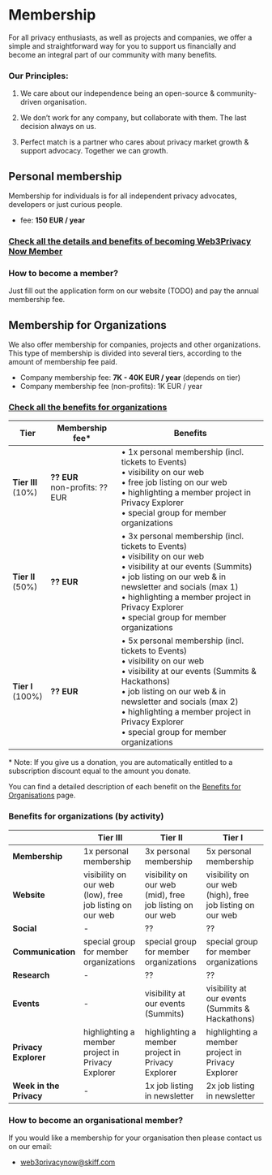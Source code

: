 # Membership

For all privacy enthusiasts, as well as projects and companies, we offer a simple and straightforward way for you to support us financially and become an integral part of our community with many benefits.

### Our Principles:

1. We care about our independence being an open-source & community-driven organisation.

2. We don’t work for any company, but collaborate with them. The last decision always on us.

3. Perfect match is a partner who cares about privacy market growth & support advocacy. Together we can growth.

## Personal membership

Membership for individuals is for all independent privacy advocates, developers or just curious people.

* fee: **150 EUR / year**

### [Check all the details and benefits of becoming Web3Privacy Now Member](/membership/personal-benefits)

### How to become a member?

Just fill out the application form on our website (TODO) and pay the annual membership fee.

## Membership for Organizations

We also offer membership for companies, projects and other organizations. This type of membership is divided into several tiers, according to the amount of membership fee paid.

* Company membership fee: **7K - 40K EUR / year** (depends on tier)
* Company membership fee (non-profits): 1K EUR / year

### [Check all the benefits for organizations](/membership/org-benefits)

| Tier | Membership fee* | Benefits |
| --- | --- | --- |
| **Tier III**<br/>(10%) | **?? EUR**<br/>non-profits: ?? EUR | • 1x personal membership (incl. tickets to Events)<br />• visibility on our web<br />• free job listing on our web<br />• highlighting a member project in Privacy Explorer<br />• special group for member organizations |
| **Tier II**<br/>(50%) | **?? EUR** | • 3x personal membership (incl. tickets to Events)<br/>• visibility on our web<br/>• visibility at our events (Summits)<br/>• job listing on our web & in newsletter and socials (max 1)<br/>• highlighting a member project in Privacy Explorer<br/>• special group for member organizations |
| **Tier I**<br/>(100%) | **?? EUR** | • 5x personal membership (incl. tickets to Events)<br/>• visibility on our web<br />• visibility at our events (Summits & Hackathons)<br/>• job listing on our web & in newsletter and socials (max 2)<br/>• highlighting a member project in Privacy Explorer<br/>• special group for member organizations |

\* Note: If you give us a donation, you are automatically entitled to a subscription discount equal to the amount you donate.

You can find a detailed description of each benefit on the [Benefits for Organisations](/membership/org-benefits) page.

### Benefits for organizations (by activity)

| | Tier III | Tier II | Tier I |
| --- | --- | --- | --- |
| **Membership** | 1x personal membership | 3x personal membership | 5x personal membership |
| **Website** | visibility on our web (low), free job listing on our web | visibility on our web (mid), free job listing on our web | visibility on our web (high), free job listing on our web |
| **Social** | - | ?? | ?? |
| **Communication** | special group for member organizations | special group for member organizations | special group for member organizations |
| **Research** | - | ?? | ?? |
| **Events** | - | visibility at our events (Summits) | visibility at our events (Summits & Hackathons) |
| **Privacy Explorer** | highlighting a member project in Privacy Explorer | highlighting a member project in Privacy Explorer | highlighting a member project in Privacy Explorer |
| **Week in the Privacy** | - | 1x job listing in newsletter | 2x job listing in newsletter | 

### How to become an organisational member?

If you would like a membership for your organisation then please contact us on our email:
* web3privacynow@skiff.com

